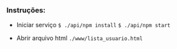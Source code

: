 ###  Instruções:

- Iniciar serviço
`$ ./api/npm install`
`$ ./api/npm start`

- Abrir arquivo html
`./www/lista_usuario.html`